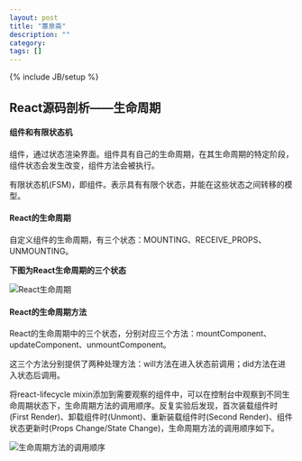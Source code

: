 ```yaml
---
layout: post
title: "蕙泉斋"
description: ""
category: 
tags: []
---
```

{% include JB/setup %}

## React源码剖析——生命周期

#### 组件和有限状态机

组件，通过状态渲染界面。组件具有自己的生命周期，在其生命周期的特定阶段，组件状态会发生改变，组件方法会被执行。

有限状态机(FSM)，即组件。表示具有有限个状态，并能在这些状态之间转移的模型。 

#### React的生命周期

自定义组件的生命周期，有三个状态：MOUNTING、RECEIVE_PROPS、UNMOUNTING。

**下图为React生命周期的三个状态**

![React生命周期](http://o7bm68198.bkt.clouddn.com/life_circle.png)

#### React的生命周期方法

React的生命周期中的三个状态，分别对应三个方法：mountComponent、updateComponent、unmountComponent。

这三个方法分别提供了两种处理方法：will方法在进入状态前调用；did方法在进入状态后调用。

将react-lifecycle mixin添加到需要观察的组件中，可以在控制台中观察到不同生命周期状态下，生命周期方法的调用顺序。反复实验后发现，首次装载组件时(First Render)、卸载组件时(Unmont)、重新装载组件时(Second Render)、组件状态更新时(Props Change/State Change)，生命周期方法的调用顺序如下。

![生命周期方法的调用顺序](http://o7bm68198.bkt.clouddn.com/life_circle_method.png)